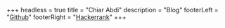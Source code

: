 +++
headless = true
title = "Chiar Abdi"
description = "Blog"
footerLeft = "[Github](https://github.com/chiarabdy)"
footerRight = "[Hackerrank](https://www.hackerrank.com/chiar_evdi)"
+++

